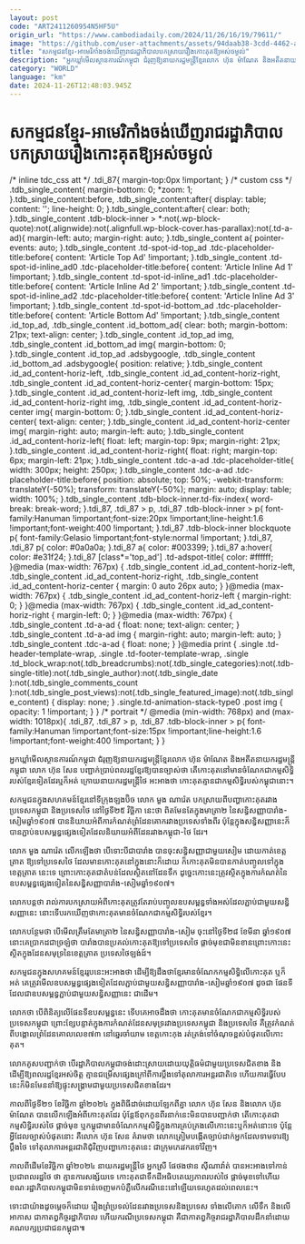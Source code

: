 ```yaml
---
layout: post
code: "ART2411260954N5HF5U"
origin_url: "https://www.cambodiadaily.com/2024/11/26/16/19/79611/"
image: "https://github.com/user-attachments/assets/94daab38-3cdd-4462-a67f-256b5c75f793"
title: "សកម្មជន​ខ្មែរ-អាមេរិកាំង​ចង់​ឃើញ​រាជរដ្ឋាភិបាល​បកស្រាយ​រឿង​កោះ​គុត​ឱ្យ​អស់​ចម្ងល់"
description: "អ្នក​ឃ្លាំមើល​ស្ថានការណ៍​កម្ពុជា ជំរុញ​ឱ្យ​នាយករដ្ឋមន្ត្រី​ខ្មែរ​លោក ហ៊ុន ម៉ាណែត និង​អតីត​នាយករដ្ឋមន្ត្រី​កម្ពុជា លោក ហ៊ុន សែន បញ្ជាក់​ប្រាប់​ពលរដ្ឋ​ខ្មែរ​ឱ្យ​បាន​ច្បាស់​ថា តើ​កោះ​គុត​នៅ​មាន​ចំណែក​ជា​កម្មសិទ្ធិ​របស់​ខ្មែរ​ទៀត​ដែរ​ឬ​ក៏​អត់ ក្រោយ​នាយករដ្ឋមន្ត្រី​ថៃ អះអាង​ថា កោះ​គុត​គ្មាន​ជា​កម្មសិទ្ធិ​របស់​កម្ពុជា​នោះ។"
category: "WORLD"
language: "km"
date: 2024-11-26T12:48:03.945Z
---
```


# សកម្មជន​ខ្មែរ-អាមេរិកាំង​ចង់​ឃើញ​រាជរដ្ឋាភិបាល​បកស្រាយ​រឿង​កោះ​គុត​ឱ្យ​អស់​ចម្ងល់

/\* inline tdc\_css att \*/ .tdi\_87{ margin-top:0px !important; } /\* custom css \*/ .tdb\_single\_content{ margin-bottom: 0; \*zoom: 1; }.tdb\_single\_content:before, .tdb\_single\_content:after{ display: table; content: ''; line-height: 0; }.tdb\_single\_content:after{ clear: both; }.tdb\_single\_content .tdb-block-inner > \*:not(.wp-block-quote):not(.alignwide):not(.alignfull.wp-block-cover.has-parallax):not(.td-a-ad){ margin-left: auto; margin-right: auto; }.tdb\_single\_content a{ pointer-events: auto; }.tdb\_single\_content .td-spot-id-top\_ad .tdc-placeholder-title:before{ content: 'Article Top Ad' !important; }.tdb\_single\_content .td-spot-id-inline\_ad0 .tdc-placeholder-title:before{ content: 'Article Inline Ad 1' !important; }.tdb\_single\_content .td-spot-id-inline\_ad1 .tdc-placeholder-title:before{ content: 'Article Inline Ad 2' !important; }.tdb\_single\_content .td-spot-id-inline\_ad2 .tdc-placeholder-title:before{ content: 'Article Inline Ad 3' !important; }.tdb\_single\_content .td-spot-id-bottom\_ad .tdc-placeholder-title:before{ content: 'Article Bottom Ad' !important; }.tdb\_single\_content .id\_top\_ad, .tdb\_single\_content .id\_bottom\_ad{ clear: both; margin-bottom: 21px; text-align: center; }.tdb\_single\_content .id\_top\_ad img, .tdb\_single\_content .id\_bottom\_ad img{ margin-bottom: 0; }.tdb\_single\_content .id\_top\_ad .adsbygoogle, .tdb\_single\_content .id\_bottom\_ad .adsbygoogle{ position: relative; }.tdb\_single\_content .id\_ad\_content-horiz-left, .tdb\_single\_content .id\_ad\_content-horiz-right, .tdb\_single\_content .id\_ad\_content-horiz-center{ margin-bottom: 15px; }.tdb\_single\_content .id\_ad\_content-horiz-left img, .tdb\_single\_content .id\_ad\_content-horiz-right img, .tdb\_single\_content .id\_ad\_content-horiz-center img{ margin-bottom: 0; }.tdb\_single\_content .id\_ad\_content-horiz-center{ text-align: center; }.tdb\_single\_content .id\_ad\_content-horiz-center img{ margin-right: auto; margin-left: auto; }.tdb\_single\_content .id\_ad\_content-horiz-left{ float: left; margin-top: 9px; margin-right: 21px; }.tdb\_single\_content .id\_ad\_content-horiz-right{ float: right; margin-top: 6px; margin-left: 21px; }.tdb\_single\_content .tdc-a-ad .tdc-placeholder-title{ width: 300px; height: 250px; }.tdb\_single\_content .tdc-a-ad .tdc-placeholder-title:before{ position: absolute; top: 50%; -webkit-transform: translateY(-50%); transform: translateY(-50%); margin: auto; display: table; width: 100%; }.tdb\_single\_content .tdb-block-inner.td-fix-index{ word-break: break-word; }.tdi\_87, .tdi\_87 > p, .tdi\_87 .tdb-block-inner > p{ font-family:Hanuman !important;font-size:20px !important;line-height:1.6 !important;font-weight:400 !important; }.tdi\_87 .tdb-block-inner blockquote p{ font-family:Gelasio !important;font-style:normal !important; }.tdi\_87, .tdi\_87 p{ color: #0a0a0a; }.tdi\_87 a{ color: #003399; }.tdi\_87 a:hover{ color: #e31f24; }.tdi\_87 \[class\*='top\_ad'\] .td-adspot-title{ color: #ffffff; }@media (max-width: 767px) { .tdb\_single\_content .id\_ad\_content-horiz-left, .tdb\_single\_content .id\_ad\_content-horiz-right, .tdb\_single\_content .id\_ad\_content-horiz-center { margin: 0 auto 26px auto; } }@media (max-width: 767px) { .tdb\_single\_content .id\_ad\_content-horiz-left { margin-right: 0; } }@media (max-width: 767px) { .tdb\_single\_content .id\_ad\_content-horiz-right { margin-left: 0; } }@media (max-width: 767px) { .tdb\_single\_content .td-a-ad { float: none; text-align: center; } .tdb\_single\_content .td-a-ad img { margin-right: auto; margin-left: auto; } .tdb\_single\_content .tdc-a-ad { float: none; } }@media print { .single .td-header-template-wrap, .single .td-footer-template-wrap, .single .td\_block\_wrap:not(.tdb\_breadcrumbs):not(.tdb\_single\_categories):not(.tdb-single-title):not(.tdb\_single\_author):not(.tdb\_single\_date ):not(.tdb\_single\_comments\_count ):not(.tdb\_single\_post\_views):not(.tdb\_single\_featured\_image):not(.tdb\_single\_content) { display: none; } .single.td-animation-stack-type0 .post img { opacity: 1 !important; } } /\* portrait \*/ @media (min-width: 768px) and (max-width: 1018px){ .tdi\_87, .tdi\_87 > p, .tdi\_87 .tdb-block-inner > p{ font-family:Hanuman !important;font-size:15px !important;line-height:1.6 !important;font-weight:400 !important; } }

អ្នក​ឃ្លាំមើល​ស្ថានការណ៍​កម្ពុជា ជំរុញ​ឱ្យ​នាយករដ្ឋមន្ត្រី​ខ្មែរ​លោក ហ៊ុន ម៉ាណែត និង​អតីត​នាយករដ្ឋមន្ត្រី​កម្ពុជា លោក ហ៊ុន សែន បញ្ជាក់​ប្រាប់​ពលរដ្ឋ​ខ្មែរ​ឱ្យ​បាន​ច្បាស់​ថា តើ​កោះ​គុត​នៅ​មាន​ចំណែក​ជា​កម្មសិទ្ធិ​របស់​ខ្មែរ​ទៀត​ដែរ​ឬ​ក៏​អត់ ក្រោយ​នាយករដ្ឋមន្ត្រី​ថៃ អះអាង​ថា កោះ​គុត​គ្មាន​ជា​កម្មសិទ្ធិ​របស់​កម្ពុជា​នោះ។

សកម្មជន​ក្នុង​សហគមន៍​ខ្មែរ​នៅ​ទីក្រុង​ឡងប៊ិច លោក មួង ណារ៉េត បកស្រាយ​ពី​បញ្ហា​កោះ​គុត​រវាង​ប្រទេស​កម្ពុជា និង​ប្រទេស​ថៃ នៅ​ថ្ងៃទី​២៥ វិច្ឆិកា នេះ​ថា ពិត​មែន​តែ​ក្នុង​មាត្រា​២ នៃ​សន្ធិសញ្ញា​បារាំង-សៀម​ឆ្នាំ​១៩០៧ បាន​និយាយ​អំពី​ការ​កំណត់​ព្រំដែន​គោក​រវាង​ប្រទេស​ទាំង​ពីរ ប៉ុន្តែ​ក្នុង​សន្ធិសញ្ញា​នេះ​ក៏​បាន​ភ្ជាប់​ឧបសម្ពន្ធ​ផ្សេង​ទៀត​ដែល​និយាយ​អំពី​ដែន​រវាង​កម្ពុជា-ថៃ ដែរ។

លោក មួង ណារ៉េត លើកឡើង​ថា បើ​ទោះបីជា​បារាំង បាន​ចុះសន្ធិសញ្ញា​ជាមួយ​សៀម ដោយ​កាត់​ខេត្ត​ត្រាត ឱ្យ​ទៅ​ប្រទេស​ថៃ ដែល​មាន​កោះ​គុត​នៅ​ក្នុង​នោះ​ក៏ដោយ ក៏​កោះ​គុត​មិន​បាន​កាត់​បញ្ចូល​ទៅ​ក្នុង​ខេត្ត​ត្រាត នេះ​ទេ ព្រោះ​កោះ​គុត​ជា​តំបន់​ដែល​ស្ថិត​នៅ​ដែនទឹក ដូច្នេះ​កោះ​នេះ​ត្រូវ​ស្ថិត​ក្នុង​ការ​កំណត់​នៃ​ឧបសម្ពន្ធ​ផ្សេង​ទៀត​នៃ​សន្ធិសញ្ញា​បារាំង-សៀម​ឆ្នាំ​១៩០៧។

លោក​បន្ត​ថា រាល់​ការ​បកស្រាយ​អំពី​កោះ​គុត​ត្រូវតែ​រាប់​បញ្ចូល​ឧបសម្ពន្ធ​ទាំងអស់​ដែល​ភ្ជាប់​ជាមួយ​សន្ធិសញ្ញា​នេះ នោះ​ទើប​រក​ឃើញ​ថា​កោះ​គុត​មាន​ចំណែក​ជា​កម្មសិទ្ធិ​របស់​ខ្មែរ។

លោក​បន្ថែម​ថា បើ​មើល​ត្រឹមតែ​មាត្រា​២ នៃ​សន្ធិសញ្ញា​បារាំង-សៀម ចុះ​នៅ​ថ្ងៃទី​២៨ ខែ​មីនា ឆ្នាំ​១៩០៧ នោះ​គេ​ប្រាកដជា​ច្រឡំ​ថា បារាំង​បាន​ប្រគល់​កោះ​គុត​ឱ្យ​ទៅ​ប្រទេស​ថៃ ផ្ដាច់មុខ​ជាមិនខាន​ព្រោះ​កោះ​នេះ​ស្ថិត​ក្នុង​ដែនសមុទ្រ​នៃ​ខេត្ត​ត្រាត ប្រទេស​ថៃឡង់ដ៍។

សកម្មជន​ក្នុង​សហគមន៍​ខ្មែរ​រូប​នេះ​អះអាង​ថា ដើម្បី​ឱ្យ​ដឹង​ថា​ខ្មែរ​មាន​ចំណែក​កម្មសិទ្ធិ​លើ​កោះ​គុត ឬ​ក៏​អត់ គេ​ត្រូវ​មើល​ឧបសម្ពន្ធ​ផ្សេង​ទៀត​ដែល​ភ្ជាប់​ជាមួយ​សន្ធិសញ្ញា​បារាំង-សៀម​ឆ្នាំ​១៩០៧ ដូចជា ផែនទី​ដែល​ជា​ឧបសម្ពន្ធ​ភ្ជាប់​ជាមួយ​សន្ធិសញ្ញា​នេះ ជាដើម។

លោក​ថា បើ​ពិនិត្យ​លើ​ផែនទី​ឧបសម្ពន្ធ​នេះ ទើប​គេ​អាច​ដឹង​ថា កោះ​គុត​មាន​ចំណែក​ជា​កម្មសិទ្ធិ​របស់​ប្រទេស​កម្ពុជា ព្រោះ​ខ្សែបន្ទាត់​ក្នុង​ការ​កំណត់​ដែនសមុទ្រ​រវាង​ប្រទេស​កម្ពុជា និង​ប្រទេស​ថៃ គឺ​ត្រូវ​កំណត់​ពី​បង្គោល​ព្រំដែនគោល​លេខ​៧៣ នៅ​ឆ្នេរ​ចាំយាម ខេត្ត​កោះកុង រត់​ត្រង់​ទៅ​ចំណុច​ខ្ពស់​បំផុត​លើ​កោះ​គុត។

លោក​គូសបញ្ជាក់​ថា បើ​រដ្ឋាភិបាល​កម្ពុជា​ចង់​ដោះស្រាយ​ដោយ​យុត្តិធម៌​ជាមួយ​ប្រទេស​ជិតខាង និង​ដើម្បី​ឱ្យ​ពលរដ្ឋ​ខ្មែរ​អស់ចិត្ត គ្មាន​ជម្រើស​ផ្សេង​ក្រៅពី​ការ​ប្តឹង​ទៅ​តុលាការ​អន្តរជាតិ​ទេ ហើយ​ការ​ធ្វើ​បែប​នេះ​ក៏​មិនមែន​នាំ​ឱ្យ​ផ្ទុះ​សង្គ្រាម​ជាមួយ​ប្រទេស​ជិតខាង​ដែរ។

កាលពី​ថ្ងៃទី​២១ ខែ​វិច្ឆិកា ឆ្នាំ​២០២៤ ក្នុង​ពិធី​ដាច់ដោយឡែក​ពី​គ្នា លោក ហ៊ុន សែន និង​លោក ហ៊ុន ម៉ាណែត បាន​លើកឡើង​អំពី​កោះ​គុត​ដែរ ប៉ុន្តែ​ឪពុក​កូន​ពីរ​នាក់​នេះ​មិន​បាន​បញ្ជាក់​ថា តើ​កោះ​គុត​ជា​កម្មសិទ្ធិ​របស់​ថៃ ផ្ដាច់មុខ ឬ​កម្ពុជា​មាន​ចំណែក​កម្មសិទ្ធិ​ក្នុង​ការ​គ្រប់គ្រង​លើ​កោះ​នេះ​ឬ​ក៏​អត់​នោះ​ទេ ប៉ុន្តែ​អ្វី​ដែល​ច្បាស់​បំផុត​នោះ គឺ​លោក ហ៊ុន សែន គំរាម​ថា លោក​ត្រៀម​បង្កើត​ច្បាប់​ដាក់​អ្នក​ដែល​ទាមទារ​ឱ្យ​ប្តឹង​ថៃ ទៅ​តុលាការ​អន្តរជាតិ​ជុំវិញ​បញ្ហា​កោះ​គុត​នេះ ជា​ក្រុម​ភេរវករ​ទៅវិញ។

កាលពី​ដើម​ខែ​វិច្ឆិកា ឆ្នាំ​២០២៤ នាយករដ្ឋមន្ត្រី​ថៃ អ្នកស្រី ផែថងថាន ស៊ីណាវ៉ាត់ បាន​អះអាង​ទៅ​កាន់​ប្រជាពលរដ្ឋ​ថៃ ថា គ្មាន​ការ​សង្ស័យ​ទេ កោះ​គុត​ជា​ទឹកដី​អធិបតេយ្យភាព​របស់​ថៃ ផ្ដាច់មុខ​ទៅ​ហើយ ខណៈ​រដ្ឋាភិបាល​កម្ពុជា​មិន​ទាន់​ចេញ​មក​បំភ្លឺ​លើ​ករណី​នេះ​នៅឡើយ​ទេ​រហូត​ដល់​ពេលនេះ។

ទោះជា​យ៉ាង​ដូចម្តេច​ក៏ដោយ រឿង​ព្រំប្រទល់​ដែន​រវាង​ប្រទេស​និង​ប្រទេស ទាំង​លើ​គោក លើ​ទឹក និង​លើ​អាកាស ជា​កាតព្វកិច្ច​រដ្ឋាភិបាល ហើយ​ករណី​ប្រទេស​កម្ពុជា គឺជា​កាតព្វកិច្ច​រាជរដ្ឋាភិបាល​ដឹកនាំ​ដោយ​គណបក្ស​ប្រជាជន​កម្ពុជា៕